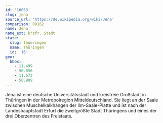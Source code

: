 ```yaml
---
id: '16053'
slug: jena
source_url: 'https://de.wikipedia.org/wiki/Jena'
comparison: 09162
name: Jena
name_ext: krsfr. Stadt
state:
  slug: thueringen
  name: Thüringen
  id: '16'
geo:
  bbox:
    - 11.499
    - 50.856
    - 11.673
    - 50.989
---
```


Jena ist eine deutsche Universitätsstadt und kreisfreie Großstadt in Thüringen in der Metropolregion Mitteldeutschland. Sie liegt an der Saale zwischen Muschelkalkhängen der Ilm-Saale-Platte und ist nach der Landeshauptstadt Erfurt die zweitgrößte Stadt Thüringens und eines der drei Oberzentren des Freistaats.
